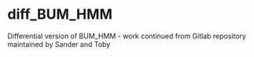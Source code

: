 # diff_BUM_HMM
Differential version of BUM_HMM - work continued from Gitlab repository maintained by Sander and Toby
